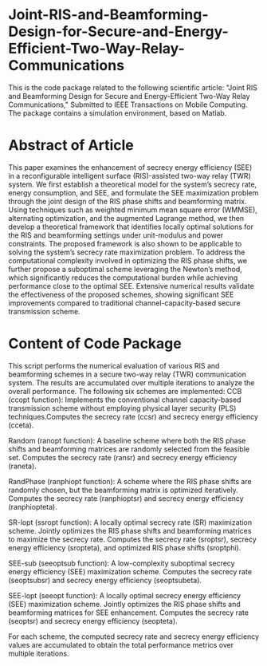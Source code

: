 # Joint-RIS-and-Beamforming-Design-for-Secure-and-Energy-Efficient-Two-Way-Relay-Communications
This is the code package related to the following scientific article: "Joint RIS and Beamforming Design for Secure and Energy-Efficient Two-Way Relay Communications,"  Submitted to IEEE Transactions on Mobile Computing. The package contains a simulation environment, based on Matlab.

# Abstract of Article
This paper examines the enhancement of secrecy energy efficiency (SEE) in a reconfigurable intelligent surface (RIS)-assisted two-way relay (TWR) system. We first establish a theoretical model for the system’s secrecy rate, energy consumption, and SEE, and formulate the SEE maximization problem through the joint design of the RIS phase shifts and beamforming matrix. Using techniques such as weighted minimum mean square error (WMMSE), alternating optimization, and the augmented Lagrange method, we then develop a theoretical framework that identifies locally optimal solutions for the RIS and beamforming settings under unit-modulus and power constraints. The proposed framework is also shown to be applicable to solving the system’s secrecy rate maximization
problem. To address the computational complexity involved in optimizing the RIS phase shifts, we further propose a suboptimal scheme leveraging the Newton’s method, which significantly reduces the computational burden while achieving performance close to the optimal SEE. Extensive numerical results validate the effectiveness of the proposed schemes, showing significant SEE improvements compared to traditional channel-capacity-based secure transmission scheme.

# Content of Code Package
This script performs the numerical evaluation of various RIS and beamforming schemes in a secure two-way relay (TWR) communication system. The results are accumulated over multiple iterations to analyze the overall performance. The following six schemes are implemented:
CCB (ccopt function): Implements the conventional channel capacity-based transmission scheme without employing physical layer security (PLS) techniques.Computes the secrecy rate (ccsr) and secrecy energy efficiency (cceta).

Random (ranopt function): A baseline scheme where both the RIS phase shifts and beamforming matrices are randomly selected from the feasible set. Computes the secrecy rate (ransr) and secrecy energy efficiency (raneta).

RandPhase (ranphiopt function): A scheme where the RIS phase shifts are randomly chosen, but the beamforming matrix is optimized iteratively. Computes the secrecy rate (ranphioptsr) and secrecy energy efficiency (ranphiopteta).

SR-lopt (ssropt function): A locally optimal secrecy rate (SR) maximization scheme. Jointly optimizes the RIS phase shifts and beamforming matrices to maximize the secrecy rate. Computes the secrecy rate (sroptsr), secrecy energy efficiency (sropteta), and optimized RIS phase shifts (sroptphi).

SEE-sub (seeoptsub function): A low-complexity suboptimal secrecy energy efficiency (SEE) maximization scheme. Computes the secrecy rate (seoptsubsr) and secrecy energy efficiency (seoptsubeta).

SEE-lopt (seeopt function): A locally optimal secrecy energy efficiency (SEE) maximization scheme. Jointly optimizes the RIS phase shifts and beamforming matrices for SEE enhancement. Computes the secrecy rate (seoptsr) and secrecy energy efficiency (seopteta).

For each scheme, the computed secrecy rate and secrecy energy efficiency values are accumulated to obtain the total performance metrics over multiple iterations.
